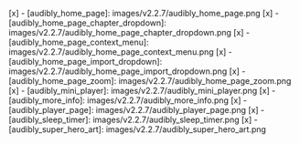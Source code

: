 ﻿[x] - [audibly_home_page]: images/v2.2.7/audibly_home_page.png
[x] - [audibly_home_page_chapter_dropdown]: images/v2.2.7/audibly_home_page_chapter_dropdown.png
[x] - [audibly_home_page_context_menu]: images/v2.2.7/audibly_home_page_context_menu.png
[x] - [audibly_home_page_import_dropdown]: images/v2.2.7/audibly_home_page_import_dropdown.png
[x] - [audibly_home_page_zoom]: images/v2.2.7/audibly_home_page_zoom.png
[x] - [audibly_mini_player]: images/v2.2.7/audibly_mini_player.png
[x] - [audibly_more_info]: images/v2.2.7/audibly_more_info.png
[x] - [audibly_player_page]: images/v2.2.7/audibly_player_page.png
[x] - [audibly_sleep_timer]: images/v2.2.7/audibly_sleep_timer.png
[x] - [audibly_super_hero_art]: images/v2.2.7/audibly_super_hero_art.png